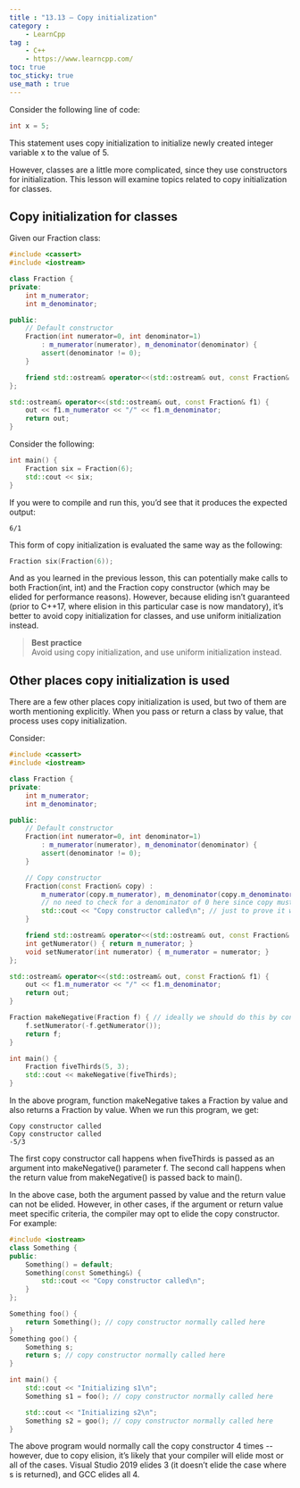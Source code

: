 ```yaml
---
title : "13.13 — Copy initialization"
category :
    - LearnCpp
tag : 
    - C++
    - https://www.learncpp.com/
toc: true  
toc_sticky: true 
use_math : true
---
```



Consider the following line of code:

```c++
int x = 5;
```

This statement uses copy initialization to initialize newly created integer variable x to the value of 5.

However, classes are a little more complicated, since they use constructors for initialization. This lesson will examine topics related to copy initialization for classes.


## Copy initialization for classes

Given our Fraction class:

```c++
#include <cassert>
#include <iostream>

class Fraction {
private:
    int m_numerator;
    int m_denominator;

public:
    // Default constructor
    Fraction(int numerator=0, int denominator=1)
        : m_numerator(numerator), m_denominator(denominator) {
        assert(denominator != 0);
    }

    friend std::ostream& operator<<(std::ostream& out, const Fraction& f1);
};

std::ostream& operator<<(std::ostream& out, const Fraction& f1) {
	out << f1.m_numerator << "/" << f1.m_denominator;
	return out;
}
```

Consider the following:

```c++
int main() {
    Fraction six = Fraction(6);
    std::cout << six;
}
```

If you were to compile and run this, you’d see that it produces the expected output:

```
6/1
```

This form of copy initialization is evaluated the same way as the following:

```c++
Fraction six(Fraction(6));
```

And as you learned in the previous lesson, this can potentially make calls to both Fraction(int, int) and the Fraction copy constructor (which may be elided for performance reasons). However, because eliding isn’t guaranteed (prior to C++17, where elision in this particular case is now mandatory), it’s better to avoid copy initialization for classes, and use uniform initialization instead.

>**Best practice**  
Avoid using copy initialization, and use uniform initialization instead.


## Other places copy initialization is used

There are a few other places copy initialization is used, but two of them are worth mentioning explicitly. When you pass or return a class by value, that process uses copy initialization.

Consider:

```c++
#include <cassert>
#include <iostream>

class Fraction {
private:
    int m_numerator;
    int m_denominator;

public:
    // Default constructor
    Fraction(int numerator=0, int denominator=1)
        : m_numerator(numerator), m_denominator(denominator) {
        assert(denominator != 0);
    }

    // Copy constructor
    Fraction(const Fraction& copy) :
        m_numerator(copy.m_numerator), m_denominator(copy.m_denominator) {
        // no need to check for a denominator of 0 here since copy must already be a valid Fraction
        std::cout << "Copy constructor called\n"; // just to prove it works
    }

    friend std::ostream& operator<<(std::ostream& out, const Fraction& f1);
    int getNumerator() { return m_numerator; }
    void setNumerator(int numerator) { m_numerator = numerator; }
};

std::ostream& operator<<(std::ostream& out, const Fraction& f1) {
    out << f1.m_numerator << "/" << f1.m_denominator;
    return out;
}

Fraction makeNegative(Fraction f) { // ideally we should do this by const reference
    f.setNumerator(-f.getNumerator());
    return f;
}

int main() {
    Fraction fiveThirds(5, 3);
    std::cout << makeNegative(fiveThirds);
}
```

In the above program, function makeNegative takes a Fraction by value and also returns a Fraction by value. When we run this program, we get:

```
Copy constructor called
Copy constructor called
-5/3
```

The first copy constructor call happens when fiveThirds is passed as an argument into makeNegative() parameter f. The second call happens when the return value from makeNegative() is passed back to main().

In the above case, both the argument passed by value and the return value can not be elided. However, in other cases, if the argument or return value meet specific criteria, the compiler may opt to elide the copy constructor. For example:

```c++
#include <iostream>
class Something {
public:
    Something() = default;
    Something(const Something&) {
        std::cout << "Copy constructor called\n";
    }
};

Something foo() {
    return Something(); // copy constructor normally called here
}
Something goo() {
    Something s;
    return s; // copy constructor normally called here
}

int main() {
    std::cout << "Initializing s1\n";
    Something s1 = foo(); // copy constructor normally called here

    std::cout << "Initializing s2\n";
    Something s2 = goo(); // copy constructor normally called here
}
```

The above program would normally call the copy constructor 4 times -- however, due to copy elision, it’s likely that your compiler will elide most or all of the cases. Visual Studio 2019 elides 3 (it doesn’t elide the case where s is returned), and GCC elides all 4.
